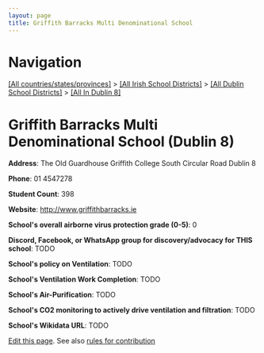 ```yaml
---
layout: page
title: Griffith Barracks Multi Denominational School
---
```

# Navigation

[[All countries/states/provinces]](../../../..) > [[All Irish School Districts]](../../..) > [[All Dublin School Districts]](../..) > [[All In Dublin 8]](..)

# Griffith Barracks Multi Denominational School (Dublin 8)

**Address**: The Old Guardhouse Griffith College South Circular Road Dublin 8

**Phone**: 01 4547278

**Student Count**: 398

**Website**: <http://www.griffithbarracks.ie>

**School's overall airborne virus protection grade (0-5)**: 0

**Discord, Facebook, or WhatsApp group for discovery/advocacy for THIS school**: TODO

**School's policy on Ventilation**: TODO

**School's Ventilation Work Completion**: TODO

**School's Air-Purification**: TODO

**School's CO2 monitoring to actively drive ventilation and filtration**: TODO

**School's Wikidata URL**: TODO


[Edit this page](https://github.com/ventilate-schools/Ireland/edit/main/./Dublin_8/Griffith_Barracks_Multi_Denominational_School.md). See also [rules for contribution](../../../contribution-rules/)